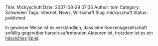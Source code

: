 Title: Mickyschuft
Date: 2007-08-29 07:35
Author: tom
Category: Schweden
Tags: Internet, News, Wirtschaft
Slug: mickyschuft
Status: published

In gewisser Weise ist es verständlich, dass eine Konsensgesellschaft
anfällig gegenüber harsch auftretenden Akteuren ist, trotzdem ist es ein
[hässliches](http://www.heise.de/newsticker/meldung/95071/)
[Spiel](http://netzpolitik.org/2007/stimmenkauf-und-done-deal-bei-schwedischer-normierung/).

